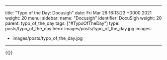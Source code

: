 
---
title: "Typo of the Day: Docusigh"
date: Fri Mar 26 16:13:23 +0000 2021
weight: 20
menu:
  sidebar:
    name: "Docusigh"
    identifier: DocuSigh
    weight: 20
    parent: typo_of_the_day
tags: ["#TypoOfTheDay"]
type: posts/typo_of_the_day
hero: images/posts/typo_of_the_day.jpg
images:
- images/posts/typo_of_the_day.jpg
---


{{<x user="mariatta" id="1375481013309112326">}}

